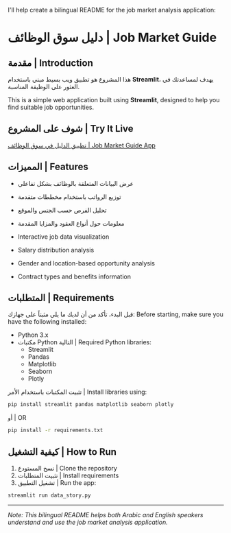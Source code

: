 I'll help create a bilingual README for the job market analysis application:

# دليل سوق الوظائف | Job Market Guide

## مقدمة | Introduction
هذا المشروع هو تطبيق ويب بسيط مبني باستخدام **Streamlit**، يهدف لمساعدتك في العثور على الوظيفة المناسبة.

This is a simple web application built using **Streamlit**, designed to help you find suitable job opportunities.

## شوف على المشروع | Try It Live
[تطبيق الدليل في سوق الوظائف | Job Market Guide App](https://graduate.streamlit.app/)

## المميزات | Features
- عرض البيانات المتعلقة بالوظائف بشكل تفاعلي
- توزيع الرواتب باستخدام مخططات متقدمة
- تحليل الفرص حسب الجنس والموقع
- معلومات حول أنواع العقود والمزايا المقدمة

- Interactive job data visualization
- Salary distribution analysis
- Gender and location-based opportunity analysis
- Contract types and benefits information

## المتطلبات | Requirements
قبل البدء، تأكد من أن لديك ما يلي مثبتاً على جهازك:
Before starting, make sure you have the following installed:

- Python 3.x
- مكتبات Python التالية | Required Python libraries:
  - Streamlit
  - Pandas
  - Matplotlib
  - Seaborn
  - Plotly

تثبيت المكتبات باستخدام الأمر | Install libraries using:
```bash
pip install streamlit pandas matplotlib seaborn plotly
```

أو | OR
```bash
pip install -r requirements.txt
```

## كيفية التشغيل | How to Run
1. نسخ المستودع | Clone the repository
2. تثبيت المتطلبات | Install requirements
3. تشغيل التطبيق | Run the app:
```bash
streamlit run data_story.py
```

---
*Note: This bilingual README helps both Arabic and English speakers understand and use the job market analysis application.*
